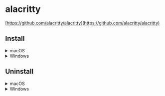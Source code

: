 # alacritty

[https://github.com/alacritty/alacritty](https://github.com/alacritty/alacritty)

## Install

<details>
<summary>macOS</summary>

> require [nerd-fonts](../nerdfonts)

Install software and create symlink.

```bash
brew install alacritty
[ -f $(pwd)/alacritty.toml ] && mkdir ~/.config/alacritty && ln -s $(pwd)/alacritty.toml ~/.config/alacritty/alacritty.toml
```

</details>

<details>
<summary>Windows</summary>

> require [nerd-fonts](../nerdfonts)

Install software and create symlink.

> mklink require **admin**.

```bat
winget install --exact --id Alacritty.Alacritty
if exist %APPDATA%\alacritty (rmdir /s /q %APPDATA%\alacritty)
if exist alacritty.yml (mkdir %APPDATA%\alacritty & mklink %APPDATA%\alacritty\alacritty.yml %cd%\alacritty.yml)
```

</details>

## Uninstall

<details>
<summary>macOS</summary>

Uninstall software and remove config

```bash
brew uninstall alacritty
rm -rf ~/.config/alacritty
```

</details>

<details>
<summary>Windows</summary>

Uninstall software and remove config.

```bat
winget uninstall --exact --id Alacritty.Alacritty
if exist %APPDATA%\alacritty (rmdir /s /q %APPDATA%\alacritty)
```

</details>
